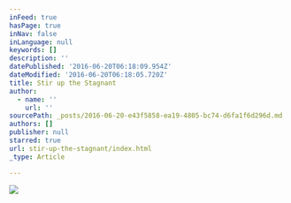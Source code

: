```yaml
---
inFeed: true
hasPage: true
inNav: false
inLanguage: null
keywords: []
description: ''
datePublished: '2016-06-20T06:18:09.954Z'
dateModified: '2016-06-20T06:18:05.720Z'
title: Stir up the Stagnant
author:
  - name: ''
    url: ''
sourcePath: _posts/2016-06-20-e43f5858-ea19-4805-bc74-d6fa1f6d296d.md
authors: []
publisher: null
starred: true
url: stir-up-the-stagnant/index.html
_type: Article

---
```

![](https://the-grid-user-content.s3-us-west-2.amazonaws.com/undefined)